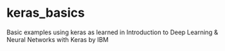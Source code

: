 # keras_basics
Basic examples using keras as learned in Introduction to Deep Learning & Neural Networks with Keras by IBM
